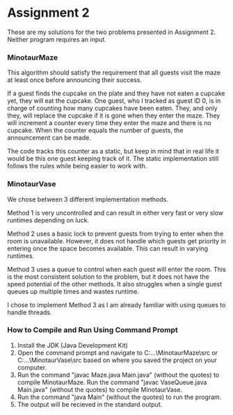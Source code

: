 # Assignment 2
These are my solutions for the two problems presented in Assignment 2.
Neither program requires an input. 

### MinotaurMaze
This algorithm should satisfy the requirement that all guests visit the maze at least once before announcing their success.

If a guest finds the cupcake on the plate and they have not eaten a cupcake yet, they will eat the cupcake.
One guest, who I tracked as guest ID 0, is in charge of counting how many cupcakes have been eaten. They, and only they, will replace the cupcake if it is gone when they enter the maze. They will increment a counter every time they enter the maze and there is no cupcake. When the counter equals the number of guests, the announcement can be made.

The code tracks this counter as a static, but keep in mind that in real life it would be this one guest keeping track of it. The static implementation still follows the rules while being easier to work with.

### MinotaurVase
We chose between 3 different implementation methods.

Method 1 is very uncontrolled and can result in either very fast or very slow runtimes depending on luck.

Method 2 uses a basic lock to prevent guests from trying to enter when the room is unavailable. However, it does not handle which guests get priority in entering once the space becomes available. This can result in varying runtimes.

Method 3 uses a queue to control when each guest will enter the room. This is the most consistent solution to the problem, but it does not have the speed potential of the other methods. It also struggles when a single guest queues up multiple times and wastes runtime.

I chose to implement Method 3 as I am already familiar with using queues to handle threads.

### How to Compile and Run Using Command Prompt
1. Install the JDK (Java Development Kit)
2. Open the command prompt and navigate to C:\...\MinotaurMaze\src or C:\...\MinotaurVase\src based on where you saved the project on your computer.
3. Run the command "javac Maze.java Main.java" (without the quotes) to compile MinotaurMaze.
   Run the command "javac VaseQueue.java Main.java" (without the quotes) to compile MinotaurVase.
5. Run the command "java Main" (without the quotes) to run the program.
6. The output will be recieved in the standard output.
